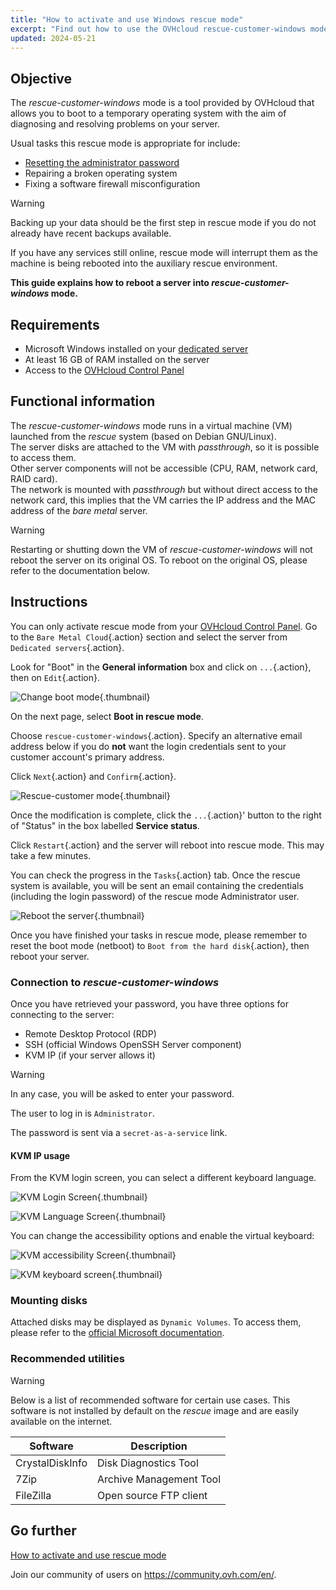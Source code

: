 ```yaml
---
title: "How to activate and use Windows rescue mode"
excerpt: "Find out how to use the OVHcloud rescue-customer-windows mode to troubleshoot your dedicated server"
updated: 2024-05-21
---
```


## Objective

The *rescue-customer-windows* mode is a tool provided by OVHcloud that allows you to boot to a temporary operating system with the aim of diagnosing and resolving problems on your server.

Usual tasks this rescue mode is appropriate for include:

- [Resetting the administrator password](/pages/bare_metal_cloud/dedicated_servers/rcw-changing-admin-password-on-windows)
- Repairing a broken operating system
- Fixing a software firewall misconfiguration

> [!warning]
>
> Backing up your data should be the first step in rescue mode if you do not already have recent backups available.
>
> If you have any services still online, rescue mode will interrupt them as the machine is being rebooted into the auxiliary rescue environment.
>

**This guide explains how to reboot a server into *rescue-customer-windows* mode.**

## Requirements

- Microsoft Windows installed on your [dedicated server](/links/bare-metal/bare-metal)
- At least 16 GB of RAM installed on the server
- Access to the [OVHcloud Control Panel](/links/manager)

## Functional information

The *rescue-customer-windows* mode runs in a virtual machine (VM) launched from the *rescue* system (based on Debian GNU/Linux).<br>
The server disks are attached to the VM with *passthrough*, so it is possible to access them.<br>
Other server components will not be accessible (CPU, RAM, network card, RAID card).<br>
The network is mounted with *passthrough* but without direct access to the network card, this implies that the VM carries the IP address and the MAC address of the *bare metal* server.

> [!warning]
>
> Restarting or shutting down the VM of *rescue-customer-windows* will not reboot the server on its original OS.
> To reboot on the original OS, please refer to the documentation below.

## Instructions

You can only activate rescue mode from your [OVHcloud Control Panel](/links/manager). Go to the `Bare Metal Cloud`{.action} section and select the server from `Dedicated servers`{.action}.

Look for "Boot" in the **General information** box and click on `...`{.action}, then on `Edit`{.action}.

![Change boot mode](images/rescue-mode-001.png){.thumbnail}

On the next page, select **Boot in rescue mode**.

Choose `rescue-customer-windows`{.action}. Specify an alternative email address below if you do **not** want the login credentials sent to your customer account's primary address.

Click `Next`{.action} and `Confirm`{.action}.

![Rescue-customer mode](images/manager-rescue-windows-menu.png){.thumbnail}

Once the modification is complete, click the `...`{.action}' button to the right of "Status" in the box labelled **Service status**.

Click `Restart`{.action} and the server will reboot into rescue mode. This may take a few minutes.

You can check the progress in the `Tasks`{.action} tab. Once the rescue system is available, you will be sent an email containing the credentials (including the login password) of the rescue mode Administrator user.

![Reboot the server](images/rescue-mode-02.png){.thumbnail}

Once you have finished your tasks in rescue mode, please remember to reset the boot mode (netboot) to `Boot from the hard disk`{.action}, then reboot your server.

### Connection to *rescue-customer-windows*

Once you have retrieved your password, you have three options for connecting to the server:

- Remote Desktop Protocol (RDP)
- SSH (official Windows OpenSSH Server component)
- KVM IP (if your server allows it)

> [!warning]
>
> In any case, you will be asked to enter your password.
>
> The user to log in is `Administrator`.
>
> The password is sent via a `secret-as-a-service` link.

#### KVM IP usage

From the KVM login screen, you can select a different keyboard language.

![KVM Login Screen](images/rescue-kvm-login-screen.png){.thumbnail}

![KVM Language Screen](images/rescue-kvm-login-language.png){.thumbnail}

You can change the accessibility options and enable the virtual keyboard:

![KVM accessibility Screen](images/rescue-kvm-login-accessibility.png){.thumbnail}

![KVM keyboard screen](images/rescue-kvm-login-keyboard.png){.thumbnail}

### Mounting disks

Attached disks may be displayed as `Dynamic Volumes`. To access them, please refer to the [official Microsoft documentation](https://learn.microsoft.com/en-us/troubleshoot/windows-server/backup-and-storage/troubleshoot-disk-management#a-dynamic-disks-status-is-foreign).

### Recommended utilities

> [!warning]
>
> Below is a list of recommended software for certain use cases.
> This software is not installed by default on the *rescue* image and are easily available on the internet.

| Software | Description |
| --- | --- |
| CrystalDiskInfo | Disk Diagnostics Tool |
| 7Zip | Archive Management Tool |
| FileZilla | Open source FTP client |

## Go further

[How to activate and use rescue mode](/pages/bare_metal_cloud/dedicated_servers/rescue_mode)

Join our community of users on <https://community.ovh.com/en/>.
